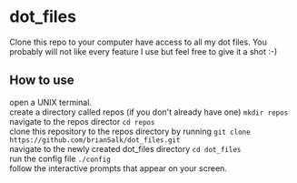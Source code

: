 # dot_files
Clone this repo to your computer have access to all my dot files.  You probably will not like every feature I use but feel free to give it a shot :-)  
## How to use
open a UNIX terminal. \
create a directory called repos (if you don't already have one) `mkdir repos`\
navigate to the repos director `cd repos`\
clone this repository to the repos directory by running `git clone https://github.com/brianSalk/dot_files.git` \
navigate to the newly created dot_files directory `cd dot_files`\
run the config file `./config`\
follow the interactive prompts that appear on your screen.
